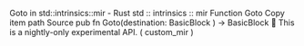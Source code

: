 Goto in std::intrinsics::mir - Rust
std
::
intrinsics
::
mir
Function
Goto
Copy item path
Source
pub fn Goto(destination:
BasicBlock
) ->
BasicBlock
🔬
This is a nightly-only experimental API. (
custom_mir
)